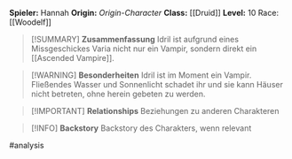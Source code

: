 **Spieler:** Hannah
**Origin:** *Origin-Character*
**Class:** [[Druid]]
**Level:** 10
Race: [[Woodelf]]

>[!SUMMARY] **Zusammenfassung**
>Idril ist aufgrund eines Missgeschickes Varia nicht nur ein Vampir, sondern direkt ein [[Ascended Vampire]].

>[!WARNING] **Besonderheiten**
>Idril ist im Moment ein Vampir. Fließendes Wasser und Sonnenlicht schadet ihr und sie kann Häuser nicht betreten, ohne herein gebeten zu werden.

>[!IMPORTANT] **Relationships**
>Beziehungen zu anderen Charakteren

>[!INFO] **Backstory**
>Backstory des Charakters, wenn relevant

#analysis